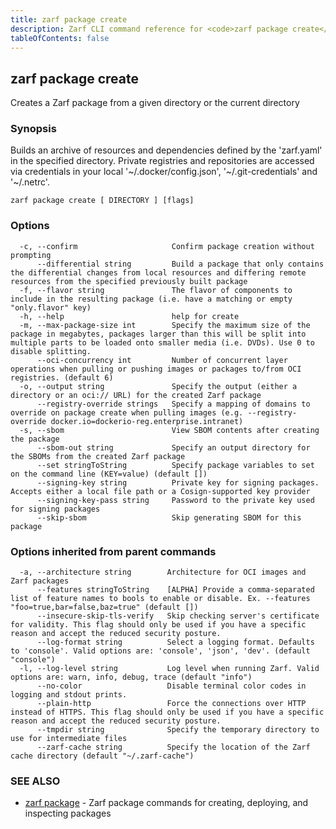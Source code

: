 ```yaml
---
title: zarf package create
description: Zarf CLI command reference for <code>zarf package create</code>.
tableOfContents: false
---
```


<!-- Page generated by Zarf; DO NOT EDIT -->

## zarf package create

Creates a Zarf package from a given directory or the current directory

### Synopsis

Builds an archive of resources and dependencies defined by the 'zarf.yaml' in the specified directory.
Private registries and repositories are accessed via credentials in your local '~/.docker/config.json', '~/.git-credentials' and '~/.netrc'.


```
zarf package create [ DIRECTORY ] [flags]
```

### Options

```
  -c, --confirm                     Confirm package creation without prompting
      --differential string         Build a package that only contains the differential changes from local resources and differing remote resources from the specified previously built package
  -f, --flavor string               The flavor of components to include in the resulting package (i.e. have a matching or empty "only.flavor" key)
  -h, --help                        help for create
  -m, --max-package-size int        Specify the maximum size of the package in megabytes, packages larger than this will be split into multiple parts to be loaded onto smaller media (i.e. DVDs). Use 0 to disable splitting.
      --oci-concurrency int         Number of concurrent layer operations when pulling or pushing images or packages to/from OCI registries. (default 6)
  -o, --output string               Specify the output (either a directory or an oci:// URL) for the created Zarf package
      --registry-override strings   Specify a mapping of domains to override on package create when pulling images (e.g. --registry-override docker.io=dockerio-reg.enterprise.intranet)
  -s, --sbom                        View SBOM contents after creating the package
      --sbom-out string             Specify an output directory for the SBOMs from the created Zarf package
      --set stringToString          Specify package variables to set on the command line (KEY=value) (default [])
      --signing-key string          Private key for signing packages. Accepts either a local file path or a Cosign-supported key provider
      --signing-key-pass string     Password to the private key used for signing packages
      --skip-sbom                   Skip generating SBOM for this package
```

### Options inherited from parent commands

```
  -a, --architecture string        Architecture for OCI images and Zarf packages
      --features stringToString    [ALPHA] Provide a comma-separated list of feature names to bools to enable or disable. Ex. --features "foo=true,bar=false,baz=true" (default [])
      --insecure-skip-tls-verify   Skip checking server's certificate for validity. This flag should only be used if you have a specific reason and accept the reduced security posture.
      --log-format string          Select a logging format. Defaults to 'console'. Valid options are: 'console', 'json', 'dev'. (default "console")
  -l, --log-level string           Log level when running Zarf. Valid options are: warn, info, debug, trace (default "info")
      --no-color                   Disable terminal color codes in logging and stdout prints.
      --plain-http                 Force the connections over HTTP instead of HTTPS. This flag should only be used if you have a specific reason and accept the reduced security posture.
      --tmpdir string              Specify the temporary directory to use for intermediate files
      --zarf-cache string          Specify the location of the Zarf cache directory (default "~/.zarf-cache")
```

### SEE ALSO

* [zarf package](/commands/zarf_package/)	 - Zarf package commands for creating, deploying, and inspecting packages

